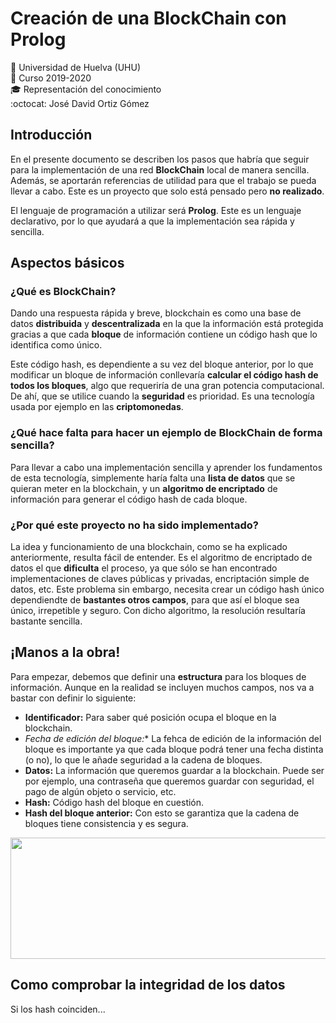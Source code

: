 # Creación de una BlockChain con Prolog
:office: Universidad de Huelva (UHU)  
:calendar: Curso 2019-2020  
:mortar_board: Representación del conocimiento  
:octocat: José David Ortiz Gómez 
## Introducción
En el presente documento se describen los pasos que habría que seguir para la implementación de una red **BlockChain** local de manera sencilla. Además, se aportarán referencias de utilidad para que el trabajo se pueda llevar a cabo. Este es un proyecto que solo está pensado pero **no realizado**.

El lenguaje de programación a utilizar será **Prolog**. Este es un lenguaje declarativo, por lo que ayudará a que la implementación sea rápida y sencilla.

## Aspectos básicos
### ¿Qué es BlockChain?
Dando una respuesta rápida y breve, blockchain es como una base de datos **distribuida** y **descentralizada** en la que la información está protegida gracias a que cada **bloque** de información contiene un código hash que lo identifica como único. 

Este código hash, es dependiente a su vez del bloque anterior, por lo que modificar un bloque de información conllevaría **calcular el código hash de todos los bloques**, algo que requeriría de una gran potencia computacional. De ahí, que se utilice cuando la **seguridad** es prioridad. Es una tecnología usada por ejemplo en las **criptomonedas**.

### ¿Qué hace falta para hacer un ejemplo de BlockChain de forma sencilla?
Para llevar a cabo una implementación sencilla y aprender los fundamentos de esta tecnología, simplemente haría falta una **lista de datos** que se quieran meter en la blockchain, y un **algoritmo de encriptado** de información para generar el código hash de cada bloque.

### ¿Por qué este proyecto no ha sido implementado?
La idea y funcionamiento de una blockchain, como se ha explicado anteriormente, resulta fácil de entender. Es el algoritmo de encriptado de datos el que **dificulta** el proceso, ya que sólo se han encontrado implementaciones de claves públicas y privadas, encriptación simple de datos, etc. Este problema sin embargo, necesita crear un código hash único dependiendte de **bastantes otros campos**, para que así el bloque sea único, irrepetible y seguro. Con dicho algoritmo, la resolución resultaría bastante sencilla.

## ¡Manos a la obra!
Para empezar, debemos que definir una **estructura** para los bloques de información. Aunque en la realidad se incluyen muchos campos, nos va a bastar con definir lo siguiente:

* **Identificador:** Para saber qué posición ocupa el bloque en la blockchain.
* **Fecha de edición del bloque*:** La fehca de edición de la información del bloque es importante ya que cada bloque podrá tener una fecha distinta (o no), lo que le añade seguridad a la cadena de bloques.
* **Datos:** La información que queremos guardar a la blockchain. Puede ser por ejemplo, una contraseña que queremos guardar con seguridad, el pago de algún objeto o servicio, etc.
* **Hash:** Código hash del bloque en cuestión.
* **Hash del bloque anterior:** Con esto se garantiza que la cadena de bloques tiene consistencia y es segura. 

<p align="center">
  <img width="817" height="194" src="../Imagenes/Estructura de los bloques.png">
</p>

## Como comprobar la integridad de los datos
Si los hash coinciden...
